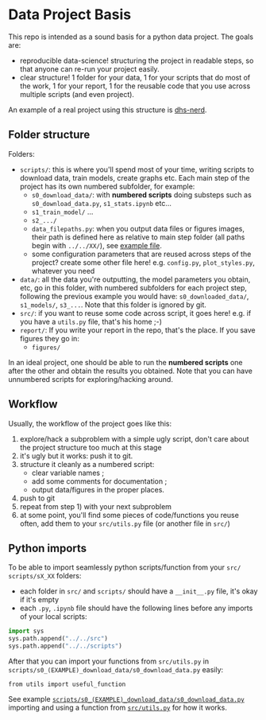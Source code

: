 # Data Project Basis

This repo is intended as a sound basis for a python data project.
The goals are:
- reproducible data-science! structuring the project in readable steps, so that anyone can re-run your project easily.
- clear structure! 1 folder for your data, 1 for your scripts that do most of the work, 1 for your report, 1 for the reusable code that you use across multiple scripts (and even project).

An example of a real project using this structure is [dhs-nerd](https://github.com/dddpt-epfl-phd/dhs-nerd/).

## Folder structure

Folders:
- `scripts/`: this is where you'll spend most of your time, writing scripts to download data, train models, create graphs etc. Each main step of the project has its own numbered subfolder, for example:
    + `s0_download_data/`: with **numbered scripts** doing substeps such as `s0_download_data.py`, `s1_stats.ipynb` etc...
    + `s1_train_model/` ...
    + `s2_.../`
    + `data_filepaths.py`: when you output data files or figures images, their path is defined here as relative to main step folder (all paths begin with `../../XX/`), see [example file](https://github.com/dhlab-epfl/data-project-basis/blob/main/scripts/data_filepaths.py).
    + some configuration parameters that are reused across steps of the project? create some other file here! e.g. `config.py`, `plot_styles.py`, whatever you need
- `data/`: all the data you're outputting, the model parameters you obtain, etc, go in this folder, with numbered subfolders for each project step, following the previous example you would have: `s0_downloaded_data/`, `s1_models/`, `s3_...`. Note that this folder is ignored by git.
- `src/`: if you want to reuse some code across script, it goes here! e.g. if you have a `utils.py` file, that's his home ;-)
- `report/`: If you write your report in the repo, that's the place. If you save figures they go in:
    + `figures/`

In an ideal project, one should be able to run the **numbered scripts** one after the other and obtain the results you obtained.
Note that you can have unnumbered scripts for exploring/hacking around.

## Workflow

Usually, the workflow of the project goes like this:
1) explore/hack a subproblem with a simple ugly script, don't care about the project structure too much at this stage
2) it's ugly but it works: push it to git.
3) structure it cleanly as a numbered script:
    - clear variable names ;
    - add some comments for documentation ;
    - output data/figures in the proper places.
4) push to git
5) repeat from step 1) with your next subproblem
6) at some point, you'll find some pieces of code/functions you reuse often, add them to your `src/utils.py` file (or another file in `src/`)

## Python imports

To be able to import seamlessly python scripts/function from your `src/` `scripts/sX_XX` folders:
- each folder in `src/` and `scripts/` should have a `__init__.py` file, it's okay if it's empty
- each `.py`, `.ipynb` file should have the following lines before any imports of your local scripts:
```python
import sys 
sys.path.append("../../src")
sys.path.append("../../scripts")
```
After that you can import your functions from `src/utils.py` in `scripts/s0_(EXAMPLE)_download_data/s0_download_data.py` easily:
```
from utils import useful_function 
```
See example [`scripts/s0_(EXAMPLE)_download_data/s0_download_data.py`](https://github.com/dhlab-epfl/data-project-basis/blob/main/scripts/s0_(EXAMPLE)_download_data/s0_download_data.py) importing and using a function from [`src/utils.py`](https://github.com/dhlab-epfl/data-project-basis/blob/main/src/utils.py) for how it works.

